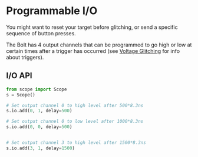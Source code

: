 # Programmable I/O

You might want to reset your target before glitching, or send a specific sequence of button presses.

The Bolt has 4 output channels that can be programmed to go high or low at certain times after a trigger has occurred (see [Voltage Glitching](voltage_glitching.md#triggering-the-glitch) for info about triggers).

## I/O API

```python
from scope import Scope
s = Scope()

# Set output channel 0 to high level after 500*8.3ns
s.io.add(0, 1, delay=500)

# Set output channel 0 to low level after 1000*8.3ns
s.io.add(0, 0, delay=500)


# Set output channel 3 to high level after 1500*8.3ns
s.io.add(3, 1, delay=1500)
```